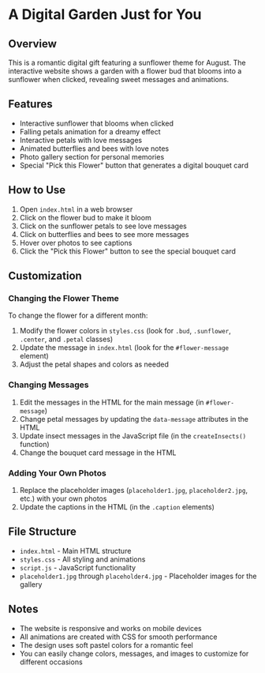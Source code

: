# A Digital Garden Just for You

## Overview
This is a romantic digital gift featuring a sunflower theme for August. The interactive website shows a garden with a flower bud that blooms into a sunflower when clicked, revealing sweet messages and animations.

## Features
- Interactive sunflower that blooms when clicked
- Falling petals animation for a dreamy effect
- Interactive petals with love messages
- Animated butterflies and bees with love notes
- Photo gallery section for personal memories
- Special "Pick this Flower" button that generates a digital bouquet card

## How to Use
1. Open `index.html` in a web browser
2. Click on the flower bud to make it bloom
3. Click on the sunflower petals to see love messages
4. Click on butterflies and bees to see more messages
5. Hover over photos to see captions
6. Click the "Pick this Flower" button to see the special bouquet card

## Customization

### Changing the Flower Theme
To change the flower for a different month:
1. Modify the flower colors in `styles.css` (look for `.bud`, `.sunflower`, `.center`, and `.petal` classes)
2. Update the message in `index.html` (look for the `#flower-message` element)
3. Adjust the petal shapes and colors as needed

### Changing Messages
1. Edit the messages in the HTML for the main message (in `#flower-message`)
2. Change petal messages by updating the `data-message` attributes in the HTML
3. Update insect messages in the JavaScript file (in the `createInsects()` function)
4. Change the bouquet card message in the HTML

### Adding Your Own Photos
1. Replace the placeholder images (`placeholder1.jpg`, `placeholder2.jpg`, etc.) with your own photos
2. Update the captions in the HTML (in the `.caption` elements)

## File Structure
- `index.html` - Main HTML structure
- `styles.css` - All styling and animations
- `script.js` - JavaScript functionality
- `placeholder1.jpg` through `placeholder4.jpg` - Placeholder images for the gallery

## Notes
- The website is responsive and works on mobile devices
- All animations are created with CSS for smooth performance
- The design uses soft pastel colors for a romantic feel
- You can easily change colors, messages, and images to customize for different occasions